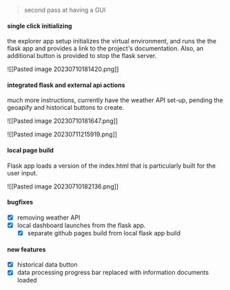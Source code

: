 > second pass at having a GUI 

#### single click initializing
the explorer app setup initializes the virtual environment, and runs the the flask app and provides a link to the project's documentation. Also, an additional button is provided to stop the flask server. 

![[Pasted image 20230710181420.png]]

#### integrated flask and external api actions
much more instructions, currently have the weather API set-up, pending the geoapify and historical buttons to create. 

![[Pasted image 20230710181647.png]]

![[Pasted image 20230711215919.png]]

#### local page build 
Flask app loads a version of the index.html that is particularly built for the user input.

![[Pasted image 20230710182136.png]]


#### bugfixes 
- [x] removing weather API
- [x] local dashboard launches from the flask app.
	- [x] separate github pages build from local flask app build 

#### new features 
- [x] historical data button 
- [x] data processing progress bar replaced with information documents loaded